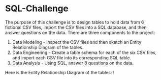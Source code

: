 # SQL-Challenge

The purpose of this challenge is to design tables to hold data from 6 fictional CSV files, import the CSV files into a SQL database, and then answer questions on the data. There are three components to the project: 
1. Data Modeling - Inspect the CSV files and then sketch an Entity Relationship Diagram of the tables. 
2. Data Engineering - Create a table schema for each of the six CSV files, and import each CSV file into its corresponding SQL table.
3. Data Analysis - Using SQL, answer 8 questions on the data. 

Here is the Entity Relationship Diagram of the tables: 
!